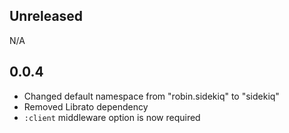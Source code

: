 ## Unreleased

N/A

## 0.0.4

- Changed default namespace from "robin.sidekiq" to "sidekiq"
- Removed Librato dependency
- `:client` middleware option is now required
